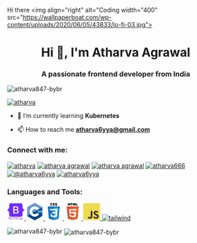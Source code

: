 Hi there 
<img align="right" alt="Coding width="400" src="https://wallpaperboat.com/wp-content/uploads/2020/06/05/43833/lo-fi-03.jpg">
<h1 align="center">Hi 👋, I'm Atharva Agrawal</h1>
<h3 align="center">A passionate frontend developer from India</h3>

<p align="left"> <img src="https://komarev.com/ghpvc/?username=atharva847-bybr&label=Profile%20views&color=0e75b6&style=flat" alt="atharva847-bybr" /> </p>

<p align="left"> <a href="https://twitter.com/atharva" target="blank"><img src="https://img.shields.io/twitter/follow/atharva?logo=twitter&style=for-the-badge" alt="atharva" /></a> </p>

- 🌱 I’m currently learning **Kubernetes**

- 📫 How to reach me **atharva6yya@gmail.com**

<h3 align="left">Connect with me:</h3>
<p align="left">
<a href="https://twitter.com/atharva" target="blank"><img align="center" src="https://raw.githubusercontent.com/rahuldkjain/github-profile-readme-generator/master/src/images/icons/Social/twitter.svg" alt="atharva" height="30" width="40" /></a>
<a href="https://linkedin.com/in/atharva agrawal" target="blank"><img align="center" src="https://raw.githubusercontent.com/rahuldkjain/github-profile-readme-generator/master/src/images/icons/Social/linked-in-alt.svg" alt="atharva agrawal" height="30" width="40" /></a>
<a href="https://stackoverflow.com/users/atharva agrawal" target="blank"><img align="center" src="https://raw.githubusercontent.com/rahuldkjain/github-profile-readme-generator/master/src/images/icons/Social/stack-overflow.svg" alt="atharva agrawal" height="30" width="40" /></a>
<a href="https://www.codechef.com/users/atharva666" target="blank"><img align="center" src="https://cdn.jsdelivr.net/npm/simple-icons@3.1.0/icons/codechef.svg" alt="atharva666" height="30" width="40" /></a>
<a href="https://www.hackerrank.com/@atharva6yya" target="blank"><img align="center" src="https://raw.githubusercontent.com/rahuldkjain/github-profile-readme-generator/master/src/images/icons/Social/hackerrank.svg" alt="@atharva6yya" height="30" width="40" /></a>
<a href="https://www.leetcode.com/atharva6yya" target="blank"><img align="center" src="https://raw.githubusercontent.com/rahuldkjain/github-profile-readme-generator/master/src/images/icons/Social/leet-code.svg" alt="atharva6yya" height="30" width="40" /></a>
</p>

<h3 align="left">Languages and Tools:</h3>
<p align="left"> <a href="https://getbootstrap.com" target="_blank" rel="noreferrer"> <img src="https://raw.githubusercontent.com/devicons/devicon/master/icons/bootstrap/bootstrap-plain-wordmark.svg" alt="bootstrap" width="40" height="40"/> </a> <a href="https://www.w3schools.com/cpp/" target="_blank" rel="noreferrer"> <img src="https://raw.githubusercontent.com/devicons/devicon/master/icons/cplusplus/cplusplus-original.svg" alt="cplusplus" width="40" height="40"/> </a> <a href="https://www.w3schools.com/css/" target="_blank" rel="noreferrer"> <img src="https://raw.githubusercontent.com/devicons/devicon/master/icons/css3/css3-original-wordmark.svg" alt="css3" width="40" height="40"/> </a> <a href="https://www.w3.org/html/" target="_blank" rel="noreferrer"> <img src="https://raw.githubusercontent.com/devicons/devicon/master/icons/html5/html5-original-wordmark.svg" alt="html5" width="40" height="40"/> </a> <a href="https://developer.mozilla.org/en-US/docs/Web/JavaScript" target="_blank" rel="noreferrer"> <img src="https://raw.githubusercontent.com/devicons/devicon/master/icons/javascript/javascript-original.svg" alt="javascript" width="40" height="40"/> </a> <a href="https://tailwindcss.com/" target="_blank" rel="noreferrer"> <img src="https://www.vectorlogo.zone/logos/tailwindcss/tailwindcss-icon.svg" alt="tailwind" width="40" height="40"/> </a> </p>

<p><img align="left" src="https://github-readme-stats.vercel.app/api/top-langs?username=atharva847-bybr&show_icons=true&locale=en&layout=compact" alt="atharva847-bybr" /></p>

<p>&nbsp;<img align="center" src="https://github-readme-stats.vercel.app/api?username=atharva847-bybr&show_icons=true&locale=en" alt="atharva847-bybr" /></p>
